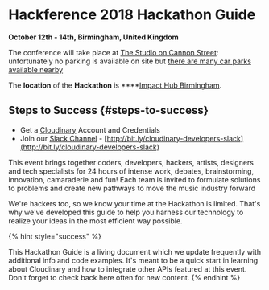 # Hackference 2018 Hackathon Guide

**October 12th - 14th, Birmingham, United Kingdom**

The conference will take place at [The Studio on Cannon Street](https://www.google.com/maps?ll=52.479815,-1.897966&z=16&t=m&hl=en-GB&gl=GB&mapclient=embed&cid=16958121224464613104): unfortunately no parking is available on site but [there are many car parks available nearby](https://en.parkopedia.com/parking/locations/cannon_street_birmingham_birmingham_b2_4lp_united_kingdom_gcqdsc9uyhj/?arriving=201810120900&leaving=201810121800)

The **location** of the **Hackathon** is ****[Impact Hub Birmingham](https://www.google.com/maps?ll=52.477077,-1.887637&z=16&t=m&hl=en-GB&gl=GB&mapclient=embed&cid=4392873597782678887).

## Steps to Success {#steps-to-success}

* Get a [Cloudinary](https://cloudinary.com/signup?utm_source=Hackference&utm_medium=Gitbook&utm_campaign=Evangelism&utm_term=Hackathon-Guide&utm_content=Signup_Hackference-2018) Account and Credentials
* Join our [Slack Channel](https://join.slack.com/t/cloudinarydevelopers/shared_invite/enQtMzcyODQ3NTMxMzAxLWIwNzlmZTQxMjNhYmZhOGNmNWY3NjExMGU1M2RmODAzOWIzMTY4YjhkOWQ2YzE0ZGIwNWM2NDk1ZTE5ZTdhOWU) - [http://bit.ly/cloudinary-developers-slack](http://bit.ly/cloudinary-developers-slack)​

This event brings together coders, developers, hackers, artists, designers and tech specialists for 24 hours of intense work, debates, brainstorming, innovation, camaraderie and fun! Each team is invited to formulate solutions to problems and create new pathways to move the music industry forward

We're hackers too, so we know your time at the Hackathon is limited. That's why we've developed this guide to help you harness our technology to realize your ideas in the most efficient way possible.

{% hint style="success" %}

This Hackathon Guide is a living document which we update frequently with additional info and code examples. It's meant to be a quick start in learning about Cloudinary and how to integrate other APIs featured at this event. Don't forget to check back here often for new content.
{% endhint %}

